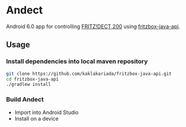 # Andect
Android 6.0 app for controlling [FRITZ!DECT 200](http://en.avm.de/products/fritzdect/fritzdect-200/) using
[fritzbox-java-api](https://github.com/kaklakariada/fritzbox-java-api).

## Usage

### Install dependencies into local maven repository

```bash
git clone https://github.com/kaklakariada/fritzbox-java-api.git
cd fritzbox-java-api
./gradlew install
```

### Build Andect

* Import into Android Studio
* Install on a device
